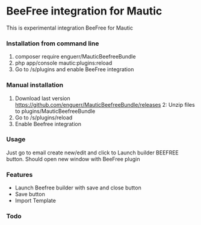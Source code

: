 # BeeFree integration for Mautic

This is experimental integration BeeFree for Mautic

### Installation from command line
1. composer require enguerr/MauticBeefreeBundle
2. php app/console mautic:plugins:reload
3. Go to /s/plugins and enable BeeFree integration

### Manual installation
1. Download last version https://github.com/enguerr/MauticBeefreeBundle/releases
2: Unzip files to plugins/MauticBeefreeBundle
3. Go to /s/plugins/reload
4. Enable Beefree integration

### Usage

Just go to email create new/edit and click to Launch builder BEEFREE button. Should open new window with BeeFree plugin

### Features

- Launch Beefree builder with save and close button
- Save button
- Import Template
### Todo

